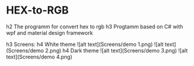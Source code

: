 # HEX-to-RGB
h2 The programm for convert hex to rgb
h3 Progtamm based on C# with wpf and material design framework

h3 Screens:
h4 White theme
![alt text](Screens/demo 1.png)
![alt text](Screens/demo 2.png)
h4 Dark theme
![alt text](Screens/demo 3.png)
![alt text](Screens/demo 4.png)
